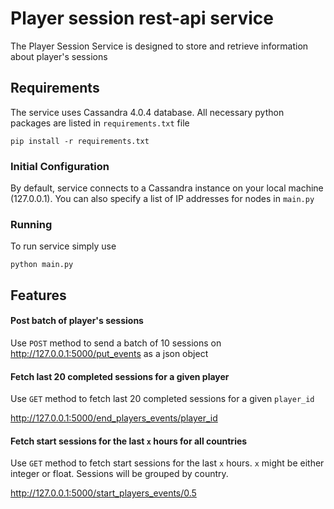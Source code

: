 # Player session rest-api service

The Player Session Service is designed to store and retrieve information about
player's sessions

## Requirements
The service uses Cassandra 4.0.4 database. All necessary python packages are
listed in `requirements.txt` file

```shell
pip install -r requirements.txt
```

### Initial Configuration

By default, service connects to a Cassandra instance on your local machine
(127.0.0.1). You can also specify a list of IP addresses for nodes in `main.py`

### Running

To run service simply use

```shell
python main.py
```


## Features

#### Post batch of player's sessions
Use `POST` method to send a batch of 10 sessions on http://127.0.0.1:5000/put_events
as a json object

#### Fetch last 20 completed sessions for a given player
Use `GET` method to fetch last 20 completed sessions for a given `player_id`

http://127.0.0.1:5000/end_players_events/player_id

#### Fetch start sessions for the last `x` hours for all countries
Use `GET` method to fetch start sessions for the last `x` hours. `x` might be
either integer or float. Sessions will be grouped by country.

http://127.0.0.1:5000/start_players_events/0.5
